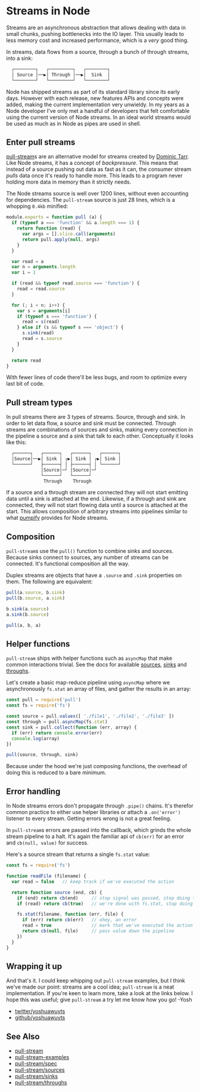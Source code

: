 # Streams in Node
Streams are an asynchronous abstraction that allows dealing with data in
small chunks, pushing bottlenecks into the IO layer. This usually leads to less
memory cost and increased performance, which is a _very_ good thing.

In streams, data flows from a source, through a bunch of through streams, into
a sink:
```txt
  ┌────────┐   ┌─────────┐   ┌────────┐
  │ Source │──▶│ Through │──▶│  Sink  │
  └────────┘   └─────────┘   └────────┘
```

Node has shipped streams as part of its standard library since its early days.
However with each release, new features APIs and concepts were added, making
the current implementation very unwieldy. In my years as a Node developer I've
only met a handful of developers that felt comfortable using the current
version of Node streams. In an ideal world streams would be used as much as in
Node as pipes are used in shell.

## Enter pull streams
[pull-stream](https://github.com/dominictarr/pull-stream)s are an alternative
model for streams created by [Dominic Tarr](https://github.com/dominictarr).
Like Node streams, it has a concept of _backpressure_. This means that instead
of a source pushing out data as fast as it can, the consumer stream _pulls_
data once it's ready to handle more. This leads to a program never holding more
data in memory than it strictly needs.

The Node streams source is well over 1200 lines, without even accounting for
dependencies. The `pull-stream` source is just 28 lines, which is a whopping
`0.4kb` minified:
```js
module.exports = function pull (a) {
  if (typeof a === 'function' && a.length === 1) {
    return function (read) {
      var args = [].slice.call(arguments)
      return pull.apply(null, args)
    }
  }

  var read = a
  var n = arguments.length
  var i = 1

  if (read && typeof read.source === 'function') {
    read = read.source
  }

  for (; i < n; i++) {
    var s = arguments[i]
    if (typeof s === 'function') {
      read = s(read)
    } else if (s && typeof s === 'object') {
      s.sink(read)
      read = s.source
    }
  }

  return read
}
```
With fewer lines of code there'll be less bugs, and room to optimize every last
bit of code.

## Pull stream types
In pull streams there are 3 types of streams. Source, through and sink. In
order to let data flow, a source and sink must be connected. Through streams
are combinations of sources and sinks, making every connection in the pipeline
a source and a sink that talk to each other. Conceptually it looks like this:
```txt
  ┌──────┐   ┌──────┐   ┌──────┐   ┌──────┐
  │Source│──▶│ Sink │ ┌▶│ Sink │ ┌▶│ Sink │
  └──────┘   ├──────┤ │ ├──────┤ │ └──────┘
             │Source│─┘ │Source│─┘
             └──────┘   └──────┘
              Through    Through
```

If a source and a through stream are connected they will not start emitting
data until a sink is attached at the end. Likewise, if a through and sink are
connected, they will not start flowing data until a source is attached at the
start. This allows composition of arbitrary streams into pipelines similar to
what [pumpify](https://github.com/mafintosh/pumpify) provides for Node streams.

## Composition
`pull-stream`s use the `pull()` function to combine sinks and sources. Because
sinks connect to sources, any number of streams can be connected. It's
functional composition all the way.

Duplex streams are objects that have a `.source` and `.sink` properties on
them. The following are equivalent:

```js
pull(a.source, b.sink)
pull(b.source, a.sink)
```
```js
b.sink(a.source)
a.sink(b.source)
```
```js
pull(a, b, a)
```

## Helper functions
`pull-stream` ships with helper functions such as `asyncMap` that make common
interactions trivial. See the docs for available
[sources](https://github.com/dominictarr/pull-stream/blob/master/docs/sources.md),
[sinks](https://github.com/dominictarr/pull-stream/blob/master/docs/sinks.md)
and
[throughs](https://github.com/dominictarr/pull-stream/blob/master/docs/throughs.md).

Let's create a basic map-reduce pipeline using `asyncMap` where we
asynchronously `fs.stat` an array of files, and gather the results in an array:
```js
const pull = require('pull')
const fs = require('fs')

const source = pull.values([ './file1', './file2', './file3' ])
const through = pull.asyncMap(fs.stat)
const sink = pull.collect(function (err, array) {
  if (err) return console.error(err)
  console.log(array)
})

pull(source, through, sink)
```
Because under the hood we're just composing functions, the overhead of doing
this is reduced to a bare minimum.

## Error handling
In Node streams errors don't propagate through `.pipe()` chains. It's therefor
common practice to either use helper libraries or attach a `.on('error')`
listener to every stream. Getting errors wrong is not a great feeling.

In `pull-stream`s errors are passed into the callback, which grinds the whole
stream pipeline to a halt. It's again the familiar api of `cb(err)` for an
error and `cb(null, value)` for success.

Here's a source stream that returns a single `fs.stat` value:
```js
const fs = require('fs')

function readFile (filename) {
  var read = false   // keep track if we've executed the action

  return function source (end, cb) {
    if (end) return cb(end)     // stop signal was passed, stop doing things
    if (read) return cb(true)   // we're done with fs.stat, stop doing things

    fs.stat(filename, function (err, file) {
      if (err) return cb(err)   // ohey, an error
      read = true               // mark that we've executed the action
      return cb(null, file)     // pass value down the pipeline
    })
  }
}
```

## Wrapping it up
And that's it. I could keep whipping out `pull-stream` examples, but I think
we've made our point: streams are a cool idea; `pull-stream` is a neat
implementation. If you're keen to learn more, take a look at the links below.
I hope this was useful; give `pull-stream` a try let me know how you go! -Yosh

- [twitter/yoshuawuyts](https://twitter.com/yoshuawuyts)
- [github/yoshuawuyts](https://github.com/yoshuawuyts)

## See Also
- [pull-stream](https://github.com/dominictarr/pull-stream)
- [pull-stream-examples](https://github.com/dominictarr/pull-stream-examples)
- [pull-stream/spec](https://github.com/dominictarr/pull-stream/blob/master/spec.md)
- [pull-stream/sources](https://github.com/dominictarr/pull-stream/blob/master/docs/sources.md)
- [pull-stream/sinks](https://github.com/dominictarr/pull-stream/blob/master/docs/sinks.md)
- [pull-stream/throughs](https://github.com/dominictarr/pull-stream/blob/master/docs/throughs.md)

